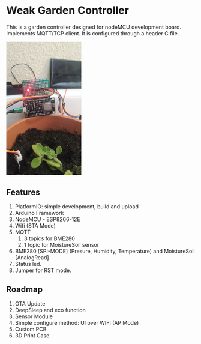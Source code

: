 # Weak Garden Controller
This is a garden controller designed for nodeMCU development board. Implements MQTT/TCP client. It is configured through a header C file.

<img src="docs/controller2.jpg" width="200">

## Features
1. PlatformIO: simple development, build and upload
2. Arduino Framework
3. NodeMCU - ESP8266-12E
4. Wifi (STA Mode)
5. MQTT
    1. 3 topics for BME280
    2. 1 topic for MoistureSoil sensor
6. BME280 [SPI-MODE] (Presure, Humidity, Temperature) and MoistureSoil [AnalogRead]
7. Status led.
8. Jumper for RST mode.

## Roadmap
1. OTA Update
2. DeepSleep and eco function
3. Sensor Module
4. Simple configure method: UI over WIFI (AP Mode)
5. Custom PCB
6. 3D Print Case